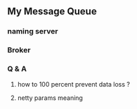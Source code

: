 ## My Message Queue

### naming server

### Broker


### Q & A 
1. how to 100 percent prevent data loss ? 

2. netty params meaning
